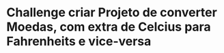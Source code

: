 
<h1> Challenge criar Projeto de converter Moedas, com extra de Celcius para Fahrenheits e vice-versa</h1> 
